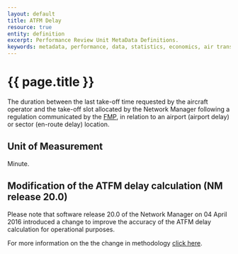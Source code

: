 ```yaml
---
layout: default
title: ATFM Delay
resource: true
entity: definition
excerpt: Performance Review Unit MetaData Definitions.
keywords: metadata, performance, data, statistics, economics, air transport, flights, europe, cost efficiency
---
```

# {{ page.title }}

The duration between the last take-off time requested by the aircraft operator
and the take-off slot allocated by the Network Manager following a regulation
communicated by the [FMP](/references/definition/fmp.html), in relation to an
airport (airport delay) or sector (en-route delay) location.


## Unit of Measurement

Minute.

## Modification of the ATFM delay calculation (NM release 20.0)

Please note that software release 20.0 of the Network Manager on 04 April 2016
introduced a change to improve the accuracy of the ATFM delay calculation for
operational purposes.

For more information on the the change in methodology [click here][atfm_dly_rea].


[atfm_dly_rea]: <{{site.url}}/references/methodology/ATFM_delay_calculation.html> "ATFM Delay calculation changes due to REA"
